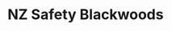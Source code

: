 ---
title: "NZ Safety Blackwoods"
url: /christchurch/nz-safety-blackwoods-fitzgerald-avenue/
shop: clothes
---